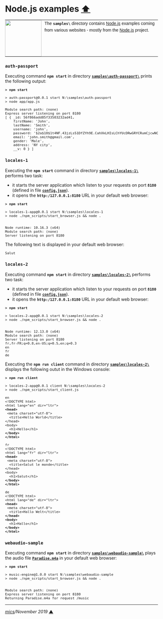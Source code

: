 # <span id="top">Node.js examples</span> <span style="size:30%;"><a href="../README.md">⬆</a></span>

<table style="font-family:Helvetica,Arial;font-size:14px;line-height:1.6;">
  <tr>
  <td style="border:0;padding:0 10px 0 0;min-width:120px;"><a href="http://nodejs.org/"><img src="https://nodejs.org/static/images/logos/nodejs-new-pantone-black.png" width="120"/></a></td>
  <td style="border:0;padding:0;vertical-align:text-top;">The <strong><code>samples\</code></strong> directory contains <a href="http://nodejs.org/" alt="Node.js">Node.js</a> examples coming from various websites - mostly from the <a href="http://nodejs.org/">Node.js</a> project.</td>
  </tr>
</table>

### `auth-passport`

Executing command **`npm start`** in directory [**`samples\auth-passport\`**](./auth-passpor/) prints the following output:

<pre style="font-size:80%;">
<b>&gt; npm start</b>

> auth-passport@0.0.1 start N:\samples\auth-passport
> node app/app.js

Module search path: (none)
Express server listening on port 8180
[ { _id: 56f866add85f33503232ad41,
    firstName: 'John',
    lastName: 'Smith',
    username: 'john',
    password: '$2a$10$1t4NF.43jzLs51DfZYh9E.CahXkLHIsLChYUcDRwGRYCRumCjcwNC',
    email: 'john.smith@gmail.com',
    gender: 'Male',
    address: 'NY city',
    __v: 0 } ]
</pre>


### `locales-1`

Executing the **`npm start`** command in directory [**`samples\locales-1\`**](./locales-1/) performs two task:

- it starts the server application which listen to your requests on port **`8180`** (defined in file [**`config.json`**](./locales-1/config_TEMPLATE.json)).
- it opens the **`http:/127.0.0.1:8180`** URL in your default web browser:

<pre style="font-size:80%;">
<b>&gt; npm start</b>

> locales-1-app@0.0.1 start N:\samples\locales-1
> node ./npm_scripts/start_browser.js && node .


Node runtime: 10.16.3 (x64)
Module search path: (none)
Server listening on port 8180
</pre>

The following text is displayed in your default web browser:

<pre style="font-size:80%;">
Salut
</pre>


### `locales-2`

Executing command **`npm start`** in directory [**`samples\locales-2\`**](./locales-2/) performs two task:

- it starts the server application which listen to your requests on port **`8180`** (defined in file [**`config.json`**](./locales-2/config_TEMPLATE.json)).
- it opens the **`http:/127.0.0.1:8180`** URL in your default web browser:

<pre style="font-size:80%;">
<b>&gt; npm start</b>

> locales-2-app@0.0.1 start N:\samples\locales-2
> node ./npm_scripts/start_browser.js && node .


Node runtime: 12.13.0 (x64)
Module search path: (none)
Server listening on port 8180
fr,fr-FR;q=0.8,en-US;q=0.5,en;q=0.3
en
fr
de
</pre>

Executing the **`npm run client`** command in directory [**`samples\locales-2\`**](./locales-2/) displays the following outut in the Windows console:

<pre style="font-size:80%;">
<b>&gt; npm run client</b>

> locales-2-app@0.0.1 client N:\samples\locales-2
> node ./npm_scripts/start_client.js

en
&lt;!DOCTYPE html>
&lt;html lang="en" dir="ltr"&gt;
<b>&lt;head&gt;</b>
 &lt;meta charset="utf-8">
  &lt;title&gt;Hello World&lt;/title&gt;
&lt;/head>
&lt;body&gt;
  &lt;h1&gt;Hello&lt;/h1&gt;
<b>&lt;/body&gt;</b>
<b>&lt;/html&gt;</b>  

fr 
&lt;!DOCTYPE html&gt;
&lt;html lang="fr" dir="ltr"&gt;
<b>&lt;head&gt;</b>
 &lt;meta charset="utf-8"&gt;
  &lt;title>Salut le monde&lt;/title&gt;
&lt;/head>
&lt;body>
  &lt;h1&gt;Salut&lt;/h1&gt;
<b>&lt;/body&gt;</b>
<b>&lt;/html&gt;</b>

de
&lt;!DOCTYPE html&gt;
&lt;html lang="de" dir="ltr"&gt;
<b>&lt;head&gt;</b>
 &lt;meta charset="utf-8"&gt;
  &lt;title>Hallo Welt&lt;/title&gt;
<b>&lt;/head&gt;</b>
<b>&lt;body&gt;</b>
  &lt;h1&gt;Hallo&lt;/h1&gt;   
<b>&lt;/body&gt;</b>
<b>&lt;/html></b>
</pre>


### `webaudio-sample`

Executing command **`npm start`** in directory [**`samples\webaudio-sample\`**](./webaudio-sample/) plays the audio file [**`Paradise.m4a`**](./webaudio-sample/Paradise.m4a) in your default web browser:

<pre style="font-size:80%;">
<b>&gt; npm start</b>

> music-engine@1.0.0 start N:\samples\webaudio-sample
> node ./npm_scripts/start_browser.js && node .


Module search path: (none)
Express server listening on port 8180
Returning Paradise.m4a for request /music
</pre>

***

*[mics](http://lampwww.epfl.ch/~michelou/)/November 2019* [**&#9650;**](#top)
<span id="bottom">&nbsp;</span>
